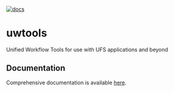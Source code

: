 [![docs](https://readthedocs.org/projects/unified-workflow/badge/?version=latest)](https://readthedocs.org/projects/unified-workflow/builds/)

# uwtools

Unified Workflow Tools for use with UFS applications and beyond

## Documentation

Comprehensive documentation is available [here](https://unified-workflow.readthedocs.io/en/latest/).
